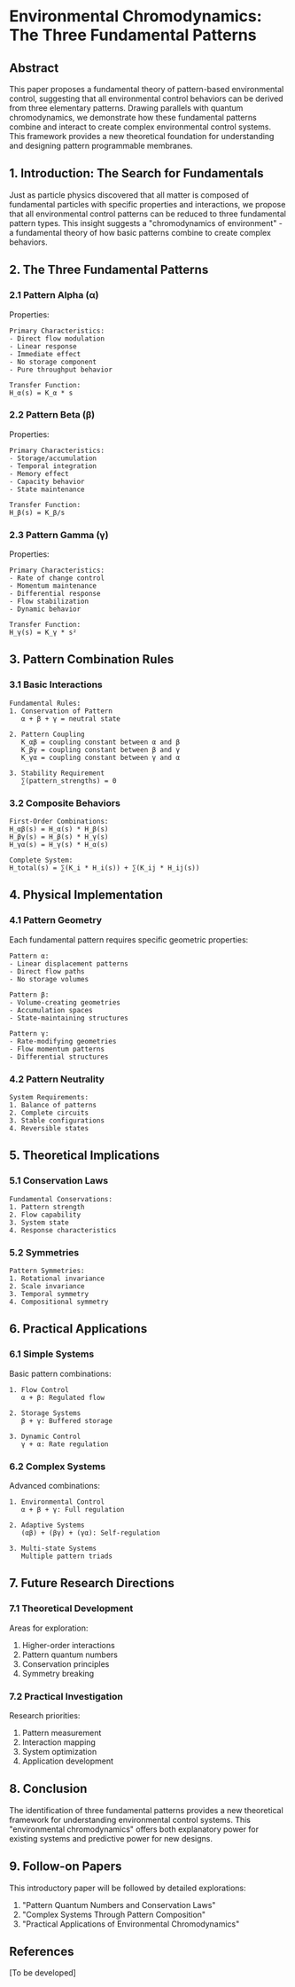 # Environmental Chromodynamics: The Three Fundamental Patterns

## Abstract

This paper proposes a fundamental theory of pattern-based environmental control, suggesting that all environmental
control behaviors can be derived from three elementary patterns. Drawing parallels with quantum chromodynamics, we
demonstrate how these fundamental patterns combine and interact to create complex environmental control systems. This
framework provides a new theoretical foundation for understanding and designing pattern programmable membranes.

## 1. Introduction: The Search for Fundamentals

Just as particle physics discovered that all matter is composed of fundamental particles with specific properties and
interactions, we propose that all environmental control patterns can be reduced to three fundamental pattern types. This
insight suggests a "chromodynamics of environment" - a fundamental theory of how basic patterns combine to create
complex behaviors.

## 2. The Three Fundamental Patterns

### 2.1 Pattern Alpha (α)

Properties:

```
Primary Characteristics:
- Direct flow modulation
- Linear response
- Immediate effect
- No storage component
- Pure throughput behavior

Transfer Function:
H_α(s) = K_α * s
```

### 2.2 Pattern Beta (β)

Properties:

```
Primary Characteristics:
- Storage/accumulation
- Temporal integration
- Memory effect
- Capacity behavior
- State maintenance

Transfer Function:
H_β(s) = K_β/s
```

### 2.3 Pattern Gamma (γ)

Properties:

```
Primary Characteristics:
- Rate of change control
- Momentum maintenance
- Differential response
- Flow stabilization
- Dynamic behavior

Transfer Function:
H_γ(s) = K_γ * s²
```

## 3. Pattern Combination Rules

### 3.1 Basic Interactions

```
Fundamental Rules:
1. Conservation of Pattern
   α + β + γ = neutral state

2. Pattern Coupling
   K_αβ = coupling constant between α and β
   K_βγ = coupling constant between β and γ
   K_γα = coupling constant between γ and α

3. Stability Requirement
   ∑(pattern_strengths) = 0
```

### 3.2 Composite Behaviors

```
First-Order Combinations:
H_αβ(s) = H_α(s) * H_β(s)
H_βγ(s) = H_β(s) * H_γ(s)
H_γα(s) = H_γ(s) * H_α(s)

Complete System:
H_total(s) = ∑(K_i * H_i(s)) + ∑(K_ij * H_ij(s))
```

## 4. Physical Implementation

### 4.1 Pattern Geometry

Each fundamental pattern requires specific geometric properties:

```
Pattern α:
- Linear displacement patterns
- Direct flow paths
- No storage volumes

Pattern β:
- Volume-creating geometries
- Accumulation spaces
- State-maintaining structures

Pattern γ:
- Rate-modifying geometries
- Flow momentum patterns
- Differential structures
```

### 4.2 Pattern Neutrality

```
System Requirements:
1. Balance of patterns
2. Complete circuits
3. Stable configurations
4. Reversible states
```

## 5. Theoretical Implications

### 5.1 Conservation Laws

```
Fundamental Conservations:
1. Pattern strength
2. Flow capability
3. System state
4. Response characteristics
```

### 5.2 Symmetries

```
Pattern Symmetries:
1. Rotational invariance
2. Scale invariance
3. Temporal symmetry
4. Compositional symmetry
```

## 6. Practical Applications

### 6.1 Simple Systems

Basic pattern combinations:

```
1. Flow Control
   α + β: Regulated flow
   
2. Storage Systems
   β + γ: Buffered storage
   
3. Dynamic Control
   γ + α: Rate regulation
```

### 6.2 Complex Systems

Advanced combinations:

```
1. Environmental Control
   α + β + γ: Full regulation
   
2. Adaptive Systems
   (αβ) + (βγ) + (γα): Self-regulation
   
3. Multi-state Systems
   Multiple pattern triads
```

## 7. Future Research Directions

### 7.1 Theoretical Development

Areas for exploration:

1. Higher-order interactions
2. Pattern quantum numbers
3. Conservation principles
4. Symmetry breaking

### 7.2 Practical Investigation

Research priorities:

1. Pattern measurement
2. Interaction mapping
3. System optimization
4. Application development

## 8. Conclusion

The identification of three fundamental patterns provides a new theoretical framework for understanding environmental
control systems. This "environmental chromodynamics" offers both explanatory power for existing systems and predictive
power for new designs.

## 9. Follow-on Papers

This introductory paper will be followed by detailed explorations:

1. "Pattern Quantum Numbers and Conservation Laws"
2. "Complex Systems Through Pattern Composition"
3. "Practical Applications of Environmental Chromodynamics"

## References

[To be developed]
